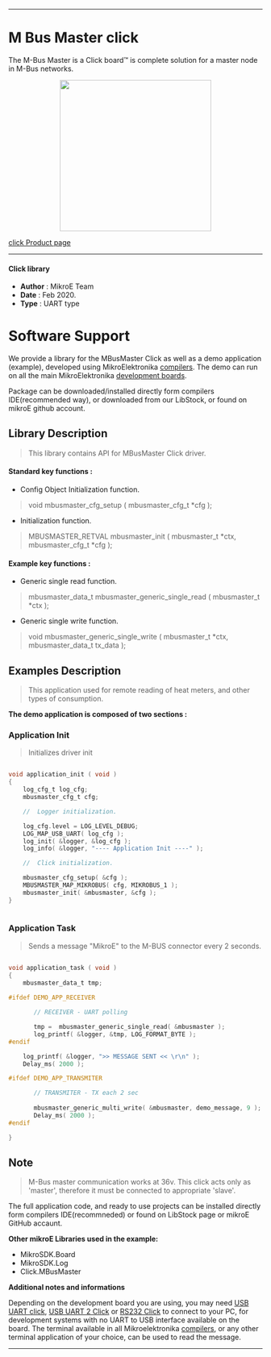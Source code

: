  
---
# M Bus Master click

The M-Bus Master is a Click board™ is complete solution for a master node in M-Bus networks.

<p align="center">
  <img src="https://download.mikroe.com/images/click_for_ide/mbusmaster_click.png" height=300px>
</p>

[click Product page](<https://www.mikroe.com/m-bus-master-click>)

---


#### Click library 

- **Author**        : MikroE Team
- **Date**          : Feb 2020.
- **Type**          : UART type


# Software Support

We provide a library for the MBusMaster Click 
as well as a demo application (example), developed using MikroElektronika 
[compilers](https://shop.mikroe.com/compilers). 
The demo can run on all the main MikroElektronika [development boards](https://shop.mikroe.com/development-boards).

Package can be downloaded/installed directly form compilers IDE(recommended way), or downloaded from our LibStock, or found on mikroE github account. 

## Library Description

> This library contains API for MBusMaster Click driver.

#### Standard key functions :

- Config Object Initialization function.
> void mbusmaster_cfg_setup ( mbusmaster_cfg_t *cfg ); 
 
- Initialization function.
> MBUSMASTER_RETVAL mbusmaster_init ( mbusmaster_t *ctx, mbusmaster_cfg_t *cfg );

#### Example key functions :

- Generic single read function.
> mbusmaster_data_t mbusmaster_generic_single_read ( mbusmaster_t *ctx );

- Generic single write function.
> void mbusmaster_generic_single_write ( mbusmaster_t *ctx, mbusmaster_data_t tx_data );

## Examples Description

> This application used for remote reading of heat meters,
> and other types of consumption.

**The demo application is composed of two sections :**

### Application Init 

> Initializes driver init

```c

void application_init ( void )
{
    log_cfg_t log_cfg;
    mbusmaster_cfg_t cfg;

    //  Logger initialization.

    log_cfg.level = LOG_LEVEL_DEBUG;
    LOG_MAP_USB_UART( log_cfg );
    log_init( &logger, &log_cfg );
    log_info( &logger, "---- Application Init ----" );

    //  Click initialization.

    mbusmaster_cfg_setup( &cfg );
    MBUSMASTER_MAP_MIKROBUS( cfg, MIKROBUS_1 );
    mbusmaster_init( &mbusmaster, &cfg );
}
  
```

### Application Task

> Sends a message "MikroE" to the M-BUS connector every 2 seconds.

```c

void application_task ( void )
{
    mbusmaster_data_t tmp;
    
#ifdef DEMO_APP_RECEIVER

       // RECEIVER - UART polling

       tmp =  mbusmaster_generic_single_read( &mbusmaster );
       log_printf( &logger, &tmp, LOG_FORMAT_BYTE );
#endif

    log_printf( &logger, ">> MESSAGE SENT << \r\n" );
    Delay_ms( 2000 );

#ifdef DEMO_APP_TRANSMITER

       // TRANSMITER - TX each 2 sec
       
       mbusmaster_generic_multi_write( &mbusmaster, demo_message, 9 );
       Delay_ms( 2000 );
#endif

}  

```

## Note


> M-Bus master communication works at 36v.
> This click acts only as 'master', therefore it must be connected to appropriate 'slave'.

The full application code, and ready to use projects can be  installed directly form compilers IDE(recommneded) or found on LibStock page or mikroE GitHub accaunt.

**Other mikroE Libraries used in the example:** 

- MikroSDK.Board
- MikroSDK.Log
- Click.MBusMaster

**Additional notes and informations**

Depending on the development board you are using, you may need 
[USB UART click](https://shop.mikroe.com/usb-uart-click), 
[USB UART 2 Click](https://shop.mikroe.com/usb-uart-2-click) or 
[RS232 Click](https://shop.mikroe.com/rs232-click) to connect to your PC, for 
development systems with no UART to USB interface available on the board. The 
terminal available in all Mikroelektronika 
[compilers](https://shop.mikroe.com/compilers), or any other terminal application 
of your choice, can be used to read the message.



---

